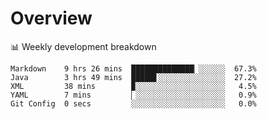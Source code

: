 # Overview

📊 Weekly development breakdown

```text
Markdown    9 hrs 26 mins  ██████████████▏░░░░░░  67.3%
Java        3 hrs 49 mins  █████▋░░░░░░░░░░░░░░░  27.2%
XML         38 mins        ▉░░░░░░░░░░░░░░░░░░░░   4.5%
YAML        7 mins         ▏░░░░░░░░░░░░░░░░░░░░   0.9%
Git Config  0 secs         ░░░░░░░░░░░░░░░░░░░░░   0.0%
```